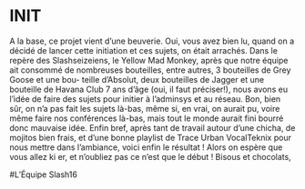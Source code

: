 # INIT

A la base, ce projet vient d’une beuverie. Oui, vous avez bien lu, quand on a décidé de lancer cette initiation et ces sujets, on était arrachés.
Dans le repère des Slashseizeiens, le Yellow Mad Monkey, après que notre équipe ait consommé de nombreuses bouteilles, entre autres, 3 bouteilles de Grey Goose et une bou- teille d’Absolut, deux bouteilles de Jagger et une bouteille de Havana Club 7 ans d’âge (oui, il faut préciser!), nous avons eu l’idée de faire des sujets pour initier à l’adminsys et au réseau.
Bon, bien sûr, on n’a pas fait les sujets là-bas, même si, en vrai, on aurait pu, voire même faire nos conférences là-bas, mais tout le monde aurait fini bourré donc mauvaise idée.
Enfin bref, après tant de travail autour d’une chicha, de mojitos bien frais, et d’une bonne playlist de Trace Urban VocalTeknix pour nous mettre dans l’ambiance, voici enfin le résultat !
Alors on espère que vous allez ki er, et n’oubliez pas ce n’est que le début ! Bisous et chocolats,


#L’Équipe Slash16
